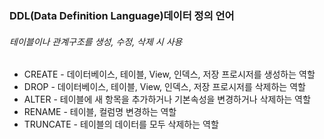 
### DDL(Data Definition Language)데이터 정의 언어
###### 테이블이나 관계구조를 생성, 수정, 삭제 시 사용
- CREATE - 데이터베이스, 테이블, View, 인덱스, 저장 프로시저를 생성하는 역할
- DROP - 데이터베이스, 테이블, View, 인덱스, 저장 프로시저를 삭제하는 역할
- ALTER - 테이블에 새 항목을 추가하거나 기본속성을 변경하거나 삭제하는 역할
- RENAME - 테이블, 컬럼명 변경하는 역할
- TRUNCATE - 테이블의 데이터를 모두 삭제하는 역할
